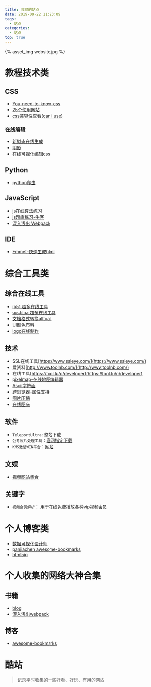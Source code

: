 ```yaml
---
title: 收藏的站点
date: 2019-09-22 11:23:09
tags: 
  - 站点
categories:
  - 站点
top: true
---
```


{% asset_img website.jpg %}

<!-- more -->

# 教程技术类

## CSS

* [You-need-to-know-css](https://lhammer.cn/You-need-to-know-css/#/)
* [25个使用网站](https://www.jianshu.com/p/6b1726cbfbdd)
* [css兼容性查看(can i use)](https://caniuse.com/)

### 在线编辑

* [新拟态在线生成](https://neumorphism.io/#e0e0e0)
* [阴影](http://tools.jb51.net/aideddesign/css3_boxshadow)
* [在线可视化编辑css](https://enjoycss.com/)

## Python

* [python爬虫](https://python3webspider.cuiqingcai.com)

## JavaScript

* [js在线算法练习](https://www.lintcode.com/)
* [js题库练习-牛客](https://www.nowcoder.com/)
* [深入浅出 Webpack](http://webpack.wuhaolin.cn/)

## IDE

* [Emmet-快速生成html](https://docs.emmet.io/)

# 综合工具类

## 综合在线工具

* [jb51 超多在线工具](http://tools.jb51.net/)
* [oschina 超多在线工具](https://tool.oschina.net/)
* [文档格式转换alltoall](https://www.alltoall.net/)
* [UI颜色布料](https://www.materialui.co/colors)
* [logo在线制作](http://www.logofree.cn/)

## 技术

* SSL在线工具[https://www.ssleye.com/](https://www.ssleye.com/)
* 爱资料[http://www.toolnb.com/](http://www.toolnb.com/)
* 在线工具[https://tool.lu/c/developer](https://tool.lu/c/developer)
* [pixelmap-在线地图编辑器](https://pixelmap.amcharts.com/#)
* [Ascii字符画](http://www.network-science.de/ascii/)
* [跨浏览器-属性支持](https://caniuse.com/)
* [图片压缩](https://www.iloveimg.com/zh-cn)
* [在线图床](https://imgchr.com)

## 软件

* `TeleportUltra`: 整站下载
* `公考照片处理工具`：[官网指定下载](http://202.61.89.231/download.html)
* `KMS激活WIN平台`：[网站](https://www.moerats.com/kms/)

## 文娱

* [视频网站集合](http://www.549.tv/)

## 关键字

* `视频会员解析`： 用于在线免费播放各种vip视频会员

# 个人博客类

* [数据可视化设计师](https://wangyasai.github.io/)
* [panjiachen awesome-bookmarks](https://panjiachen.github.io/awesome-bookmarks/)
* [html5iq](https://www.html5iq.com/)

# 个人收集的网络大神合集

## 书籍

* [blog](https://bujidao.github.io/blog/)
* [深入浅出webpack](https://bujidao.github.io/dive-into-webpack/)

## 博客

* [awesome-bookmarks](https://bujidao.github.io/awesome-bookmarks/)

# 酷站


> 记录平时收集的一些好看、好玩、有用的网站
